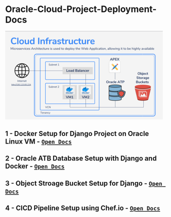 # Oracle-Cloud-Project-Deployment-Docs

<img src="/Oracle_Cloud.png?raw=true" width="900">

## 1 - Docker Setup for Django Project on Oracle Linux VM - [`Open Docs`](https://github.com/Rajsoni03/Oracle-Cloud-Project-Deployment-Docs/blob/main/Deploy_Django_Project_on_VM_with_Docker.md) 

## 2 - Oracle ATB Database Setup with Django and Docker - [`Open Docs`](https://github.com/Rajsoni03/Oracle-Cloud-Project-Deployment-Docs/blob/main/Oracle_ATB_Database_Setup_with_Django.md)

## 3 - Object Stroage Bucket Setup for Django - [`Open Docs`](https://github.com/Rajsoni03/Oracle-Cloud-Project-Deployment-Docs/blob/main/Object_Storage_Bucket_with_Django_Backend.md)

## 4 - CICD Pipeline Setup using Chef.io - [`Open Docs`](https://github.com/Rajsoni03/Oracle-Cloud-Project-Deployment-Docs/blob/main/DevOps_Pipeline_Setup.md)

